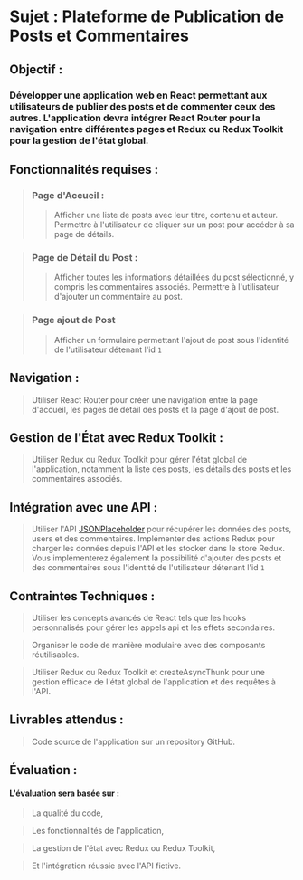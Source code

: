 # Sujet : Plateforme de Publication de Posts et Commentaires
## Objectif :
### Développer une application web en React permettant aux utilisateurs de publier des posts et de commenter ceux des autres. L'application devra intégrer React Router pour la navigation entre différentes pages et Redux ou Redux Toolkit pour la gestion de l'état global.

## Fonctionnalités requises :
>### Page d'Accueil :
>
>> Afficher une liste de posts avec leur titre, contenu et auteur.
Permettre à l'utilisateur de cliquer sur un post pour accéder à sa page de détails.

>### Page de Détail du Post :
>
>>Afficher toutes les informations détaillées du post sélectionné, y compris les commentaires associés.
Permettre à l'utilisateur d'ajouter un commentaire au post.

>### Page ajout de Post
>> Afficher un formulaire permettant l'ajout de post sous l'identité de l'utilisateur détenant l'id `1`

## Navigation :

>Utiliser React Router pour créer une navigation entre la page d'accueil, les pages de détail des posts et la page d'ajout de post.

## Gestion de l'État avec Redux Toolkit :

>Utiliser Redux ou Redux Toolkit pour gérer l'état global de l'application, notamment la liste des posts, les détails des posts et les commentaires associés.

## Intégration avec une API :

>Utiliser l'API [JSONPlaceholder](https://jsonplaceholder.typicode.com/guide/) pour récupérer les données des posts, users et des commentaires.
Implémenter des actions Redux pour charger les données depuis l'API et les stocker dans le store Redux. Vous implémenterez également la possibilité d'ajouter des posts et des commentaires sous l'identité de l'utilisateur détenant l'id `1`

## Contraintes Techniques :
> Utiliser les concepts avancés de React tels que les hooks personnalisés pour gérer les appels api et les effets secondaires.

> Organiser le code de manière modulaire avec des composants réutilisables.

> Utiliser Redux ou Redux Toolkit et createAsyncThunk pour une gestion efficace de l'état global de l'application et des requêtes à l'API.
>
## Livrables attendus :
> Code source de l'application sur un repository GitHub.

## Évaluation :
#### L'évaluation sera basée sur :
>La qualité du code,

>Les fonctionnalités de l'application,

>La gestion de l'état avec Redux ou Redux Toolkit,

>Et l'intégration réussie avec l'API fictive.
